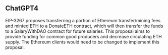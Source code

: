 ## ChatGPT4

EIP-3267 proposes transferring a portion of Ethereum transfer/mining fees and minted ETH to a DonateETH contract, which will then transfer the funds to a SalaryWithDAO contract for future salaries. This proposal aims to provide funding for common good producers and decrease circulating ETH supply. The Ethereum clients would need to be changed to implement this proposal.

